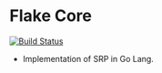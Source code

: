 # Flake Core

[![Build Status](https://travis-ci.org/FlakeNetwork/flakeCore.svg?branch=master)](https://travis-ci.org/FlakeNetwork/flakeCore)


- Implementation of SRP in Go Lang. 

